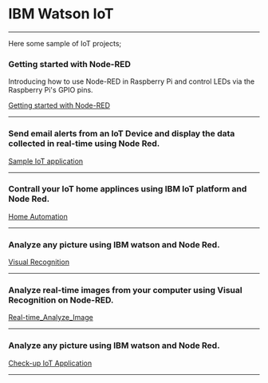 # IBM Watson IoT
----------------------------------------------------------------------------------------------------

Here some sample of IoT projects;

### Getting started with Node-RED

Introducing how to use Node-RED in Raspberry Pi and control LEDs via the Raspberry Pi's GPIO pins.


[Getting started with Node-RED](Getting_started_with_Node-RED.md)

----------------------------------------------------------------------------------------------------

### Send email alerts from an IoT Device and display the data collected in real-time using Node Red.


[Sample IoT application](Sample-IoT-application.md)


----------------------------------------------------------------------------------------------------

### Contrall your IoT home applinces using IBM IoT platform and Node Red.



[Home Automation](HomeAutomation.md)

----------------------------------------------------------------------------------------------------

### Analyze any picture using IBM watson and Node Red.



[Visual Recognition](Visual_Recognition.md)




----------------------------------------------------------------------------------------------------


### Analyze real-time images from your computer using Visual Recognition on Node-RED.



[Real-time_Analyze_Image](real-time_analyze_image.md)

----------------------------------------------------------------------------------------------------



### Analyze any picture using IBM watson and Node Red.



[Check-up IoT Application](check-up_IoT_application.md)


----------------------------------------------------------------------------------------------------



